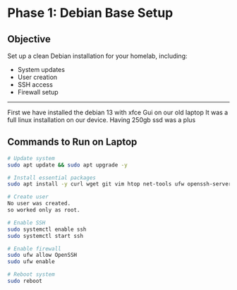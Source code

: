# Phase 1: Debian Base Setup

## Objective
Set up a clean Debian installation for your homelab, including:
- System updates
- User creation
- SSH access
- Firewall setup

---
First we have installed the debian 13 with xfce Gui on our old laptop 
It was a full linux installation on our device.
Having 250gb ssd was a plus 

## Commands to Run on Laptop
```bash
# Update system
sudo apt update && sudo apt upgrade -y

# Install essential packages
sudo apt install -y curl wget git vim htop net-tools ufw openssh-server ca-certificates lsb-release apt-transport-https gnupg

# Create user
No user was created.
so worked only as root.

# Enable SSH
sudo systemctl enable ssh
sudo systemctl start ssh

# Enable firewall
sudo ufw allow OpenSSH
sudo ufw enable

# Reboot system
sudo reboot
